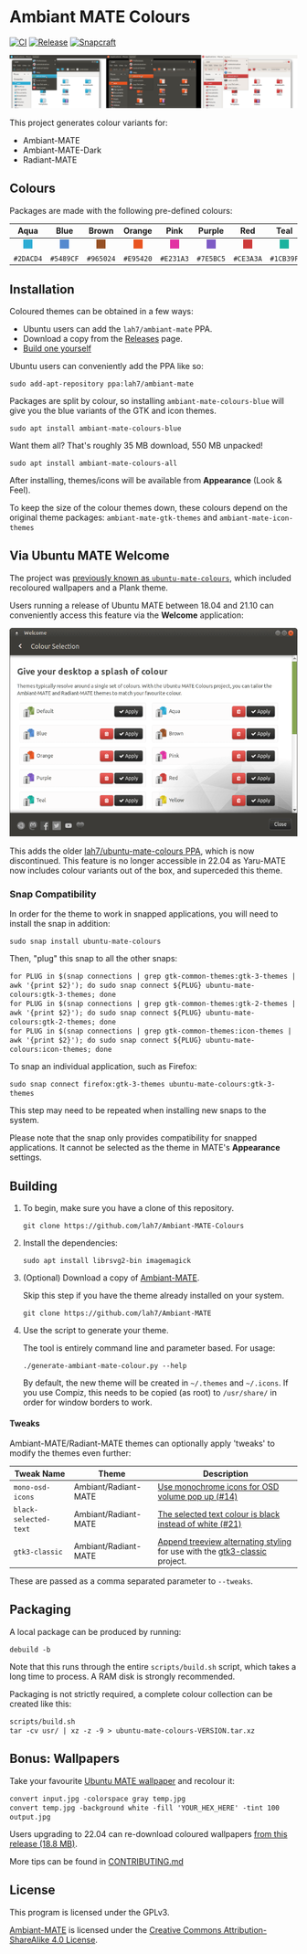 # Ambiant MATE Colours

[![CI](https://github.com/lah7/Ambiant-MATE-Colours/workflows/CI/badge.svg?event=push)](https://github.com/lah7/Ambiant-MATE-Colours/actions?query=workflow%3A%22CI%22)
[![Release](https://img.shields.io/github/release/lah7/Ambiant-MATE-Colours.svg)](https://github.com/lah7/Ambiant-MATE-Colours/releases)
[![Snapcraft](https://snapcraft.io/ubuntu-mate-colours/badge.svg)](https://snapcraft.io/ubuntu-mate-colours)

![Screenshot of the 3 themes using custom colours](.github/readme/screenshot@2x.jpg)

This project generates colour variants for:

* Ambiant-MATE
* Ambiant-MATE-Dark
* Radiant-MATE


## Colours

Packages are made with the following pre-defined colours:

| Aqua                  | Blue                  | Brown                  | Orange                  | Pink                  | Purple                  | Red                  | Teal                  | Yellow                  |
| :-------------------: | :-------------------: | :--------------------: | :---------------------: | :-------------------: | :---------------------: | :------------------: | :-------------------: | :---------------------: |
| ![](.github/readme/aqua.png) | ![](.github/readme/blue.png) | ![](.github/readme/brown.png) | ![](.github/readme/orange.png) | ![](.github/readme/pink.png) | ![](.github/readme/purple.png) | ![](.github/readme/red.png) | ![](.github/readme/teal.png) | ![](.github/readme/yellow.png) |
| `#2DACD4`             | `#5489CF`             | `#965024`              | `#E95420`               | `#E231A3`             | `#7E5BC5`               | `#CE3A3A`            | `#1CB39F`             | `#DFCA25`               |


## Installation

Coloured themes can be obtained in a few ways:

* Ubuntu users can add the `lah7/ambiant-mate` PPA.
* Download a copy from the [Releases](https://github.com/lah7/Ambiant-MATE-Colours/releases) page.
* [Build one yourself](#building)

Ubuntu users can conveniently add the PPA like so:

    sudo add-apt-repository ppa:lah7/ambiant-mate

Packages are split by colour, so installing `ambiant-mate-colours-blue` will
give you the blue variants of the GTK and icon themes.

    sudo apt install ambiant-mate-colours-blue

Want them all? That's roughly 35 MB download, 550 MB unpacked!

    sudo apt install ambiant-mate-colours-all

After installing, themes/icons will be available from **Appearance** (Look & Feel).

To keep the size of the colour themes down, these colours depend on the original
theme packages: `ambiant-mate-gtk-themes` and `ambiant-mate-icon-themes`


## Via Ubuntu MATE Welcome

The project was [previously known as `ubuntu-mate-colours`](https://github.com/lah7/Ambiant-MATE-Colours/tree/49199e9b07d172608bfef83b70e242ff3657109f),
which included recoloured wallpapers and a Plank theme.

Users running a release of Ubuntu MATE between 18.04 and 21.10 can conveniently
access this feature via the **Welcome** application:

![Screenshot of Colour Selection in Ubuntu MATE Welcome](.github/readme/welcome.png)

This adds the older [lah7/ubuntu-mate-colours PPA](https://launchpad.net/~lah7/+archive/ubuntu/ubuntu-mate-colours/),
which is now discontinued. This feature is no longer accessible in 22.04 as Yaru-MATE
now includes colour variants out of the box, and superceded this theme.


### Snap Compatibility

In order for the theme to work in snapped applications, you will need to
install the snap in addition:

    sudo snap install ubuntu-mate-colours

Then, "plug" this snap to all the other snaps:

    for PLUG in $(snap connections | grep gtk-common-themes:gtk-3-themes | awk '{print $2}'); do sudo snap connect ${PLUG} ubuntu-mate-colours:gtk-3-themes; done
    for PLUG in $(snap connections | grep gtk-common-themes:gtk-2-themes | awk '{print $2}'); do sudo snap connect ${PLUG} ubuntu-mate-colours:gtk-2-themes; done
    for PLUG in $(snap connections | grep gtk-common-themes:icon-themes | awk '{print $2}'); do sudo snap connect ${PLUG} ubuntu-mate-colours:icon-themes; done

To snap an individual application, such as Firefox:

    sudo snap connect firefox:gtk-3-themes ubuntu-mate-colours:gtk-3-themes

This step may need to be repeated when installing new snaps to the system.

Please note that the snap only provides compatibility for snapped applications. It cannot
be selected as the theme in MATE's **Appearance** settings.


## Building

1. To begin, make sure you have a clone of this repository.

       git clone https://github.com/lah7/Ambiant-MATE-Colours

1. Install the dependencies:

       sudo apt install librsvg2-bin imagemagick

1. (Optional) Download a copy of [Ambiant-MATE].

    Skip this step if you have the theme already installed on your system.

       git clone https://github.com/lah7/Ambiant-MATE

1. Use the script to generate your theme.

    The tool is entirely command line and parameter based. For usage:

       ./generate-ambiant-mate-colour.py --help

    By default, the new theme will be created in `~/.themes` and `~/.icons`.
    If you use Compiz, this needs to be copied (as root) to `/usr/share/`
    in order for window borders to work.


#### Tweaks

Ambiant-MATE/Radiant-MATE themes can optionally apply 'tweaks' to modify the
themes even further:

| Tweak Name             | Theme                | Description                  |
| ---------------------- | -------------------- | ---------------------------- |
| `mono-osd-icons`       | Ambiant/Radiant-MATE | [Use monochrome icons for OSD volume pop up (#14)](https://github.com/lah7/Ambiant-MATE-Colours/issues/14)
| `black-selected-text`  | Ambiant/Radiant-MATE | [The selected text colour is black instead of white (#21)](https://github.com/lah7/Ambiant-MATE-Colours/issues/21)
| `gtk3-classic`         | Ambiant/Radiant-MATE | [Append treeview alternating styling](https://github.com/lah7/gtk3-classic/wiki/Treeview:-Alternating-Colours-CSS) for use with the [gtk3-classic](https://github.com/lah7/gtk3-classic) project.

These are passed as a comma separated parameter to `--tweaks`.


## Packaging

A local package can be produced by running:

    debuild -b

Note that this runs through the entire `scripts/build.sh` script, which takes a
long time to process. A RAM disk is strongly recommended.

Packaging is not strictly required, a complete colour collection can be created like this:

    scripts/build.sh
    tar -cv usr/ | xz -z -9 > ubuntu-mate-colours-VERSION.tar.xz


## Bonus: Wallpapers

Take your favourite [Ubuntu MATE wallpaper](https://github.com/ubuntu-mate/ubuntu-mate-artwork/tree/master/usr/share/backgrounds) and recolour it:

    convert input.jpg -colorspace gray temp.jpg
    convert temp.jpg -background white -fill 'YOUR_HEX_HERE' -tint 100 output.jpg

Users upgrading to 22.04 can re-download coloured wallpapers [from this release (18.8 MB)](https://github.com/lah7/Ambiant-MATE-Colours/releases/download/21.04.6.4/ubuntu-mate-colours-21.04.6.4.tar.xz).

More tips can be found in [CONTRIBUTING.md](CONTRIBUTING.md)


## License

This program is licensed under the GPLv3.

[Ambiant-MATE] is licensed under the [Creative Commons Attribution-ShareAlike 4.0 License].


[Ambiant-MATE]: https://github.com/lah7/Ambiant-MATE
[Creative Commons Attribution-ShareAlike 4.0 License]: https://creativecommons.org/licenses/by-sa/4.0/
